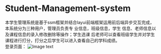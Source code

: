 # Student-Management-system
本学生管理系统是基于ssm框架并结合layui前端框架运用前后端异步交互完成，本系统分为三种用户，管理员负责专 业信息，班级信息，学生 信息、老师信息以及课程信息的录入修改删除等操作；学生选课 后老师可以查看班级学生并对学生课程进行打分，打分之后学生可以进入查看自己的学科成绩。  
登录页面：
![Image text](https://github.com/ZhouQianyou/Student-Management-system/blob/master/images/%E7%99%BB%E5%BD%95%E9%A1%B5%E9%9D%A2.png)


